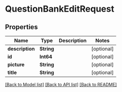 # QuestionBankEditRequest

## Properties
Name | Type | Description | Notes
------------ | ------------- | ------------- | -------------
**description** | **String** |  | [optional] 
**id** | **Int64** |  | [optional] 
**picture** | **String** |  | [optional] 
**title** | **String** |  | [optional] 

[[Back to Model list]](../README.md#documentation-for-models) [[Back to API list]](../README.md#documentation-for-api-endpoints) [[Back to README]](../README.md)


